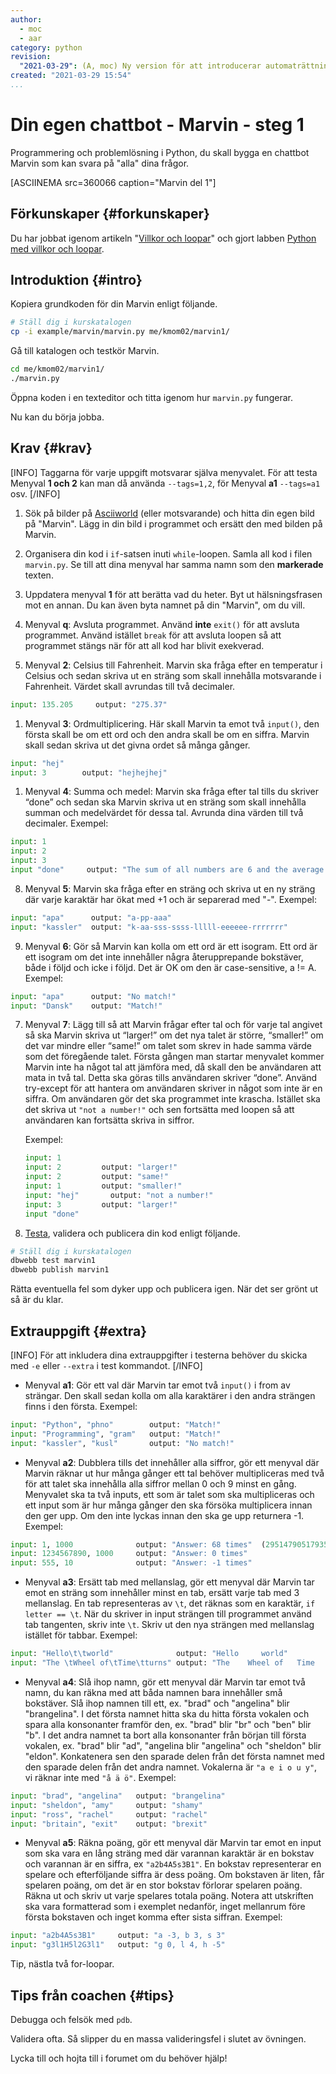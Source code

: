 ```yaml
---
author:
  - moc
  - aar
category: python
revision:
  "2021-03-29": (A, moc) Ny version för att introducerar automaträttning.
created: "2021-03-29 15:54"
...
```

Din egen chattbot - Marvin - steg 1
==================================

Programmering och problemlösning i Python, du skall bygga en chattbot Marvin som kan svara på "alla" dina frågor.

<!--more-->

[ASCIINEMA src=360066 caption="Marvin del 1"]



Förkunskaper {#forkunskaper}
-----------------------

Du har jobbat igenom artikeln "[Villkor och loopar](kunskap/villkor-och-loopar)" och gjort labben [Python med villkor och loopar](uppgift/python-med-villkor-och-loopar).



Introduktion {#intro}
-----------------------

Kopiera grundkoden för din Marvin enligt följande.

```bash
# Ställ dig i kurskatalogen
cp -i example/marvin/marvin.py me/kmom02/marvin1/
```

Gå till katalogen och testkör Marvin.

```bash
cd me/kmom02/marvin1/
./marvin.py
```

Öppna koden i en texteditor och titta igenom hur `marvin.py` fungerar.

Nu kan du börja jobba.



Krav {#krav}
-----------------------
[INFO]
Taggarna för varje uppgift motsvarar själva menyvalet. För att testa Menyval **1 och 2** kan man då använda `--tags=1,2`, för Menyval **a1** `--tags=a1` osv.
[/INFO]

1. Sök på bilder på [Asciiworld](http://www.asciiworld.com/) (eller motsvarande) och hitta din egen bild på "Marvin". Lägg in din bild i programmet och ersätt den med bilden på Marvin.


1. Organisera din kod i `if`-satsen inuti `while`-loopen. Samla all kod i filen `marvin.py`. Se till att dina menyval har samma namn som den **markerade** texten.


1. Uppdatera menyval **1** för att berätta vad du heter. Byt ut hälsningsfrasen mot en annan. Du kan även byta namnet på din "Marvin", om du vill.

1. Menyval **q**: Avsluta programmet. Använd **inte** `exit()` för att avsluta programmet. Använd istället `break` för att avsluta loopen så att programmet stängs när för att all kod har blivit exekverad.

1. Menyval **2**: Celsius till Fahrenheit. Marvin ska fråga efter en temperatur i Celsius och sedan skriva ut en sträng som skall innehålla motsvarande i Fahrenheit. Värdet skall avrundas till två decimaler.

```python
input: 135.205     output: "275.37"
```

1. Menyval **3**: Ordmultiplicering. Här skall Marvin ta emot två `input()`, den första skall be om ett ord och den andra skall be om en siffra. Marvin skall sedan skriva ut det givna ordet så många gånger.

```python
input: "hej"
input: 3        output: "hejhejhej"
```

1. Menyval **4**: Summa och medel: Marvin ska fråga efter tal tills du skriver “done” och sedan ska Marvin skriva ut en sträng som skall innehålla summan och medelvärdet för dessa tal. Avrunda dina värden till två decimaler. Exempel:
```python
input: 1
input: 2
input: 3
input "done"     output: "The sum of all numbers are 6 and the average is 2"
```

8. Menyval **5**: Marvin ska fråga efter en sträng och skriva ut en ny sträng där varje karaktär har ökat med +1 och är separerad med "-". Exempel:
```python
input: "apa"      output: "a-pp-aaa"
input: "kassler"  output: "k-aa-sss-ssss-lllll-eeeeee-rrrrrrr"
```

9. Menyval **6**: Gör så Marvin kan kolla om ett ord är ett isogram. Ett ord är ett isogram om det inte innehåller några återupprepande bokstäver, både i följd och icke i följd. Det är OK om den är case-sensitive, a != A. Exempel:
```python
input: "apa"      output: "No match!"
input: "Dansk"    output: "Match!"
```


7. Menyval **7**: Lägg till så att Marvin frågar efter tal och för varje tal angivet så ska Marvin skriva ut “larger!” om det nya talet är större, “smaller!” om det var mindre eller “same!” om talet som skrev in hade samma värde som det föregående talet. Första gången man startar menyvalet kommer Marvin inte ha något tal att jämföra med, då skall den be användaren att mata in två tal. Detta ska göras tills användaren skriver “done”. Använd try-except för att hantera om användaren skriver in något som inte är en siffra. Om användaren gör det ska programmet inte krascha. Istället ska det skriva ut `"not a number!"` och sen fortsätta med loopen så att användaren kan fortsätta skriva in siffror.

    Exempel:

    ```python
    input: 1
    input: 2         output: "larger!"
    input: 2         output: "same!"
    input: 1         output: "smaller!"
    input: "hej"       output: "not a number!"
    input: 3         output: "larger!"
    input "done"
    ```


10. [Testa](dbwebb-cli/python), validera och publicera din kod enligt följande.


```bash
# Ställ dig i kurskatalogen
dbwebb test marvin1
dbwebb publish marvin1
```

Rätta eventuella fel som dyker upp och publicera igen. När det ser grönt ut så är du klar.



Extrauppgift {#extra}
-----------------------
[INFO]
För att inkludera dina extrauppgifter i testerna behöver du skicka med `-e` eller `--extra` i test kommandot.
[/INFO]



* Menyval **a1**: Gör ett val där Marvin tar emot två `input()` i from av strängar. Den skall sedan kolla om alla karaktärer i den andra strängen finns i den första. Exempel:
```python
input: "Python", "phno"        output: "Match!"
input: "Programming", "gram"   output: "Match!"
input: "kassler", "kusl"       output: "No match!"
```

* Menyval **a2**: Dubblera tills det innehåller alla siffror, gör ett menyval där Marvin räknar ut hur många gånger ett tal behöver multipliceras med två för att talet ska innehålla alla siffror mellan 0 och 9 minst en gång. Menyvalet ska ta två inputs, ett som är talet som ska multipliceras och ett input som är hur många gånger den ska försöka multiplicera innan den ger upp. Om den inte lyckas innan den ska ge upp returnera -1. Exempel:
```python
input: 1, 1000              output: "Answer: 68 times"  (295147905179352825856)
input: 1234567890, 1000     output: "Answer: 0 times"
input: 555, 10              output: "Answer: -1 times"
```

* Menyval **a3**: Ersätt tab med mellanslag, gör ett menyval där Marvin tar emot en sträng som innehåller minst en tab, ersätt varje tab med 3 mellanslag. En tab representeras av `\t`, det räknas som en karaktär, `if letter == \t`. När du skriver in input strängen till programmet använd tab tangenten, skriv inte `\t`. Skriv ut den nya strängen med mellanslag istället för tabbar. Exempel:
```python
input: "Hello\t\tworld"              output: "Hello     world"
input: "The \tWheel of\tTime\tturns" output: "The    Wheel of   Time   turns"
```

* Menyval **a4**: Slå ihop namn, gör ett menyval där Marvin tar emot två namn, du kan räkna med att båda namnen bara innehåller små bokstäver. Slå ihop namnen till ett, ex. "brad" och "angelina" blir "brangelina". I det första namnet hitta ska du hitta första vokalen och spara alla konsonanter framför den, ex. "brad" blir "br" och "ben" blir "b". I det andra namnet ta bort alla konsonanter från början till första vokalen, ex. "brad" blir "ad", "angelina blir "angelina" och "sheldon" blir "eldon". Konkatenera sen den sparade delen från det första namnet med den sparade delen från det andra namnet. Vokalerna är `"a e i o u y"`, vi räknar inte med `"å ä ö"`. Exempel:
```python
input: "brad", "angelina"   output: "brangelina"
input: "sheldon", "amy"     output: "shamy"
input: "ross", "rachel"     output: "rachel"
input: "britain", "exit"    output: "brexit"
```

* Menyval **a5**: Räkna poäng, gör ett menyval där Marvin tar emot en input som ska vara en lång sträng med där varannan karaktär är en bokstav och varannan är en siffra, ex `"a2b4A5s3B1"`. En bokstav representerar en spelare och efterföljande siffra är dess poäng. Om bokstaven är liten, får spelaren poäng, om det är en stor bokstav förlorar spelaren poäng. Räkna ut och skriv ut varje spelares totala poäng. Notera att utskriften ska vara formatterad som i exemplet nedanför, inget mellanrum före första bokstaven och inget komma efter sista siffran. Exempel:
```python
input: "a2b4A5s3B1"     output: "a -3, b 3, s 3"
input: "g3l1H5l2G3l1"   output: "g 0, l 4, h -5"
```
Tip, nästla två for-loopar.


Tips från coachen {#tips}
-----------------------

Debugga och felsök med `pdb`.

Validera ofta. Så slipper du en massa valideringsfel i slutet av övningen.

Lycka till och hojta till i forumet om du behöver hjälp!
